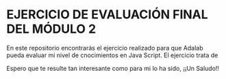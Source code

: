 # EJERCICIO DE EVALUACIÓN FINAL DEL MÓDULO 2

En este repositorio encontrarás el ejercicio realizado para que Adalab pueda evaluar mi nivel de cnocimientos en Java Script.
El ejercicio trata de 

Espero que te resulte tan interesante como para mi lo ha sido,
 ¡¡Un Saludo!!